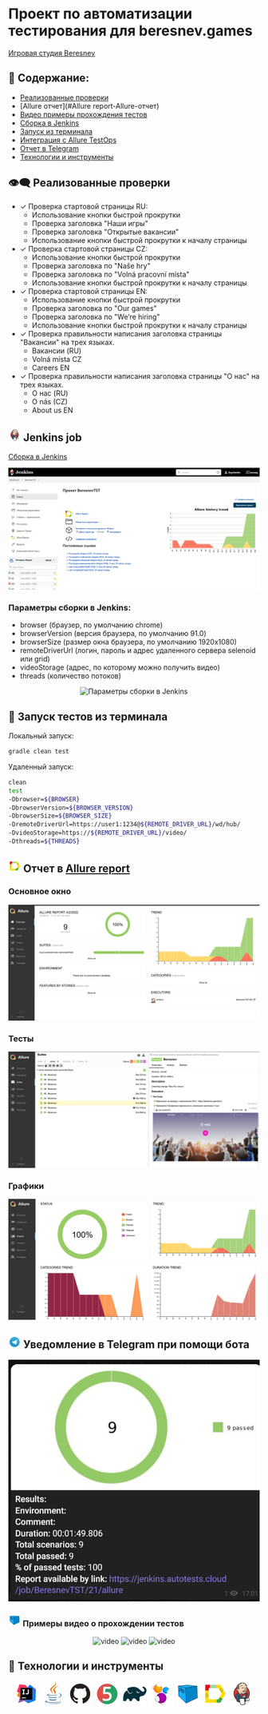 # Проект по автоматизации тестирования для beresnev.games
<a target="_blank" href="https://beresnev.games/">Игровая студия Beresnev</a>

## :see_no_evil: Содержание:

- [Реализованные проверки](#eye_speech_bubble-Реализованные-проверки)
- [Allure отчет](#Allure report-Allure-отчет)
- [Видео примеры прохождения тестов](#earth_africa-Примеры-видео-о-прохождении-тестов)
- [Сборка в Jenkins](#earth_africa-Jenkins-job)
- [Запуск из терминала](#earth_africa-Запуск-тестов-из-терминала)
- [Интеграция с Allure TestOps](#earth_africa-Интеграция-с-Allure-TestOps)
- [Отчет в Telegram](#earth_africa-Уведомление-в-Telegram-при-помощи-бота)
- [Технологии и инструменты](#earth_africa-технологии-и-инструменты)


## :eye_speech_bubble: Реализованные проверки

- ✓ Проверка стартовой страницы RU:
    * Использование кнопки быстрой прокрутки
    * Проверка заголовка "Наши игры"
    * Проверка заголовка "Открытые вакансии"
    * Использование кнопки быстрой прокрутки к началу страницы
- ✓ Проверка стартовой страницы CZ:
    * Использование кнопки быстрой прокрутки
    * Проверка заголовка по "Naše hry"
    * Проверка заголовка по "Volná pracovní místa"
    * Использование кнопки быстрой прокрутки к началу страницы
- ✓ Проверка стартовой страницы EN:
    * Использование кнопки быстрой прокрутки
    * Проверка заголовка по "Our games"
    * Проверка заголовка по "We’re hiring"
    * Использование кнопки быстрой прокрутки к началу страницы
- ✓ Проверка правильности написания заголовка страницы "Вакансии" на трех языках.
    * Вакансии (RU)
    * Volná místa CZ
    * Careers EN
- ✓ Проверка правильности написания заголовка страницы "О нас" на трех языках.
    * О нас (RU)
    * O nás (CZ)
    * About us EN

## <img src="images/Jenkins.svg" width="25" height="25"  alt="Jenkins"/></a> Jenkins job
<a target="_blank" href="https://jenkins.autotests.cloud/job/BeresnevTST/">Сборка в Jenkins</a>
<p align="center">
<a href="https://jenkins.autotests.cloud/job/BeresnevTST/"><img src="images/jenkins_job.png" alt="Jenkins"/></a>
</p>

### Параметры сборки в Jenkins:

- browser (браузер, по умолчанию chrome)
- browserVersion (версия браузера, по умолчанию 91.0)
- browserSize (размер окна браузера, по умолчанию 1920x1080)
- remoteDriverUrl (логин, пароль и адрес удаленного сервера selenoid или grid)
- videoStorage (адрес, по которому можно получить видео)
- threads (количество потоков)

<p align="center">
<img title="Параметры сборки в Jenkins" src="images/Jenkins_sbr.png">
</p>


## :speak_no_evil: Запуск тестов из терминала

Локальный запуск:
```bash
gradle clean test
```

Удаленный запуск:
```bash
clean
test
-Dbrowser=${BROWSER}
-DbrowserVersion=${BROWSER_VERSION}
-DbrowserSize=${BROWSER_SIZE}
-DremoteDriverUrl=https://user1:1234@${REMOTE_DRIVER_URL}/wd/hub/
-DvideoStorage=https://${REMOTE_DRIVER_URL}/video/
-Dthreads=${THREADS}	
```

## <img src="images/Allure_Report.svg" width="25" height="25"  alt="Allure"/></a> Отчет в <a target="_blank" href="https://jenkins.autotests.cloud/job/BeresnevTST/21/allure/">Allure report</a>

### Основное окно

<p align="center">
<img title="Allure Overview Dashboard" src="images/allure_main.png">
</p>

### Тесты

<p align="center">
<img title="Allure Tests" src="images/allure_tests.png">
</p>

### Графики

<p align="center">
<img title="Allure Graphics" src="images/allure_graphics.png">
</p>


## <img src="images/Telegram.svg" width="25" height="25"  alt="Allure"/></a> Уведомление в Telegram при помощи бота

<p align="center">
<img title="Allure Overview Dashboard" src="images/allure_telegram.png">
</p>



### <img src="images/Selenoid.svg" width="25" height="25"  alt="Allure"/></a> Примеры видео о прохождении тестов

<p align="center">
<img title="Selenoid Video" src="images/video1.gif" width="250" height="153"  alt="video"> <img title="Selenoid Video" src="images/video2.gif" width="250" height="153"  alt="video"> <img title="Selenoid Video" src="images/video3.gif" width="250" height="153"  alt="video">
</p>


## :hear_no_evil: Технологии и инструменты

<p align="center">
<a href="https://www.jetbrains.com/idea/"><img src="images/Intelij_IDEA.svg" width="50" height="50"  alt="IDEA"/></a>
<a href="https://www.java.com/"><img src="images/Java.svg" width="50" height="50"  alt="Java"/></a>
<a href="https://github.com/"><img src="images/Github.svg" width="50" height="50"  alt="Github"/></a>
<a href="https://junit.org/junit5/"><img src="images/JUnit5.svg" width="50" height="50"  alt="JUnit 5"/></a>
<a href="https://gradle.org/"><img src="images/Gradle.svg" width="50" height="50"  alt="Gradle"/></a>
<a href="https://selenide.org/"><img src="images/Selenide.svg" width="50" height="50"  alt="Selenide"/></a>
<a href="https://aerokube.com/selenoid/"><img src="images/Selenoid.svg" width="50" height="50"  alt="Selenoid"/></a>
<a href="https://github.com/allure-framework/allure2"><img src="images/Allure_Report.svg" width="50" height="50"  alt="Allure"/></a>
<a href="https://www.jenkins.io/"><img src="images/Jenkins.svg" width="50" height="50"  alt="Jenkins"/></a>
</p>

